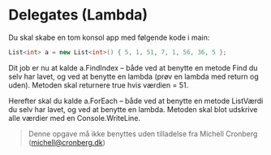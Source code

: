 ﻿# Delegates (Lambda)

Du skal skabe en tom konsol app med følgende kode i main:

```csharp
List<int> a = new List<int>() { 5, 1, 51, 7, 1, 56, 36, 5 };
```

Dit job er nu at kalde a.FindIndex – både ved at benytte en metode 
Find du selv har lavet, og ved at benytte en lambda 
(prøv en lambda med return og uden). Metoden skal returnere 
true hvis værdien = 51.

Herefter skal du kalde a.ForEach – både ved at benytte 
en metode ListVærdi du selv har lavet, og ved at 
benytte en lambda. Metoden skal blot udskrive alle værdier med 
en Console.WriteLine.

<!-- footerstart -->
> Denne opgave må ikke benyttes uden tilladelse fra Michell Cronberg (michell@cronberg.dk)
<!-- footerslut -->